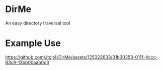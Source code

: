 # DirMe
 An easy directory traversal tool

# Example Use

https://github.com/Jtgit4/DirMe/assets/125322633/31b30253-0111-4ccc-83c9-13bb00aab0c3

